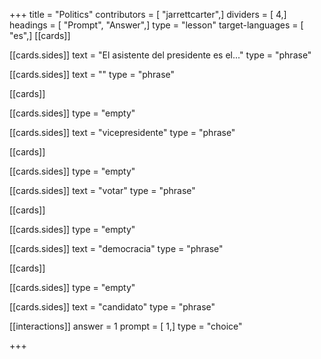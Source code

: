 +++
title = "Politics"
contributors = [ "jarrettcarter",]
dividers = [ 4,]
headings = [ "Prompt", "Answer",]
type = "lesson"
target-languages = [ "es",]
[[cards]]

[[cards.sides]]
text = "El asistente del presidente es el..."
type = "phrase"

[[cards.sides]]
text = ""
type = "phrase"

[[cards]]

[[cards.sides]]
type = "empty"

[[cards.sides]]
text = "vicepresidente"
type = "phrase"

[[cards]]

[[cards.sides]]
type = "empty"

[[cards.sides]]
text = "votar"
type = "phrase"

[[cards]]

[[cards.sides]]
type = "empty"

[[cards.sides]]
text = "democracia"
type = "phrase"

[[cards]]

[[cards.sides]]
type = "empty"

[[cards.sides]]
text = "candidato"
type = "phrase"

[[interactions]]
answer = 1
prompt = [ 1,]
type = "choice"

+++
